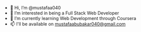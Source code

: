 - 👋 Hi, I’m @mustafaa040
- 👀 I’m interested in being a Full Stack Web Developer
- 🌱 I’m currently learning Web Development through Coursera
- 📫 I'll be available on mustafaabubakar040@gmail.com

<!---
mustafaa040/mustafaa040 is a ✨ special ✨ repository because its `README.md` (this file) appears on your GitHub profile.
You can click the Preview link to take a look at your changes.
--->
